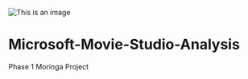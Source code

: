 
![This is an image](https://myoctocat.com/assets/images/base-octocat.svg)

# Microsoft-Movie-Studio-Analysis
Phase 1 Moringa Project
